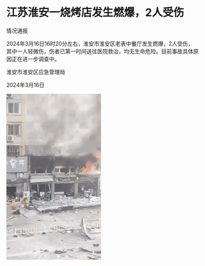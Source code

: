 # 江苏淮安一烧烤店发生燃爆，2人受伤

情况通报

2024年3月16日16时20分左右，淮安市淮安区老表中餐厅发生燃爆，2人受伤，其中一人轻微伤，伤者已第一时间送往医院救治，均无生命危险。目前事故具体原因正在进一步调查中。

淮安市淮安区应急管理局

2024年3月16日

![fef25b1ee9ff6ec1614f7039534836ea.jpg](https://raw.githubusercontent.com/qqhsx/qqnews_image/main/2024/03/16/江苏淮安一烧烤店发生燃爆，2人受伤/fef25b1ee9ff6ec1614f7039534836ea.jpg)

